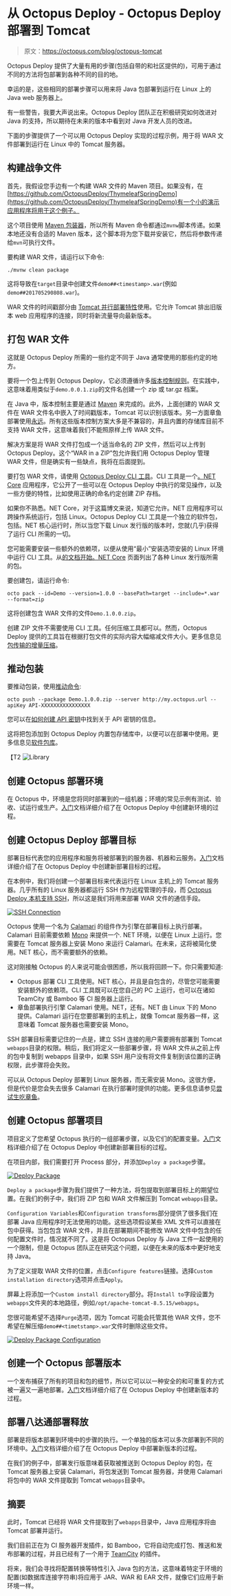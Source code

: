# 从 Octopus Deploy - Octopus Deploy 部署到 Tomcat

> 原文：<https://octopus.com/blog/octopus-tomcat>

Octopus Deploy 提供了大量有用的步骤(包括自带的和社区提供的)，可用于通过不同的方法将包部署到各种不同的目的地。

幸运的是，这些相同的部署步骤可以用来将 Java 包部署到运行在 Linux 上的 Java web 服务器上。

有一些警告，我要大声说出来。Octopus Deploy 团队正在积极研究如何改进对 Java 的支持，所以期待在未来的版本中看到对 Java 开发人员的改进。

下面的步骤提供了一个可以用 Octopus Deploy 实现的过程示例，用于将 WAR 文件部署到运行在 Linux 中的 Tomcat 服务器。

## 构建战争文件

首先，我假设您手边有一个构建 WAR 文件的 Maven 项目。如果没有，在[https://github.com/OctopusDeploy/ThymeleafSpringDemo](https://github.com/OctopusDeploy/ThymeleafSpringDemo)有一个小的演示应用程序将用于这个例子。

这个项目使用 [Maven 包装器](https://github.com/takari/maven-wrapper)，所以所有 Maven 命令都通过`mvnw`脚本传递。如果本地还没有合适的 Maven 版本，这个脚本将为您下载并安装它，然后将参数传递给`mvn`可执行文件。

要构建 WAR 文件，请运行以下命令:

```
./mvnw clean package 
```

这将导致在`target`目录中创建文件`demo##<timestamp>.war`(例如`demo##201705290808.war`)。

WAR 文件的时间戳部分由 [Tomcat 并行部署特性](https://tomcat.apache.org/tomcat-8.0-doc/config/context.html#Parallel_deployment)使用。它允许 Tomcat 排出旧版本 web 应用程序的连接，同时将新流量导向最新版本。

## 打包 WAR 文件

这就是 Octopus Deploy 所需的一些约定不同于 Java 通常使用的那些约定的地方。

要将一个包上传到 Octopus Deploy，它必须遵循许多[版本控制规则](https://octopus.com/docs/packaging-applications/versioning-in-octopus-deploy)。在实践中，这意味着用类似于`demo.0.0.1.zip`的文件名创建一个 zip 或 tar.gz 档案。

在 Java 中，版本控制主要是通过 [Maven](https://docs.oracle.com/middleware/1212/core/MAVEN/maven_version.htm#MAVEN8855) 来完成的。此外，上面创建的 WAR 文件在 WAR 文件名中嵌入了时间戳版本，Tomcat 可以识别该版本。另一方面章鱼部署使用[永远](http://semver.org/)。所有这些版本控制方案大多是不兼容的，并且内置的存储库目前不支持 WAR 文件，这意味着我们不能照原样上传 WAR 文件。

解决方案是将 WAR 文件打包成一个适当命名的 ZIP 文件，然后可以上传到 Octopus Deploy。这个“WAR in a ZIP”包允许我们用 Octopus Deploy 管理 WAR 文件，但是确实有一些缺点，我将在后面提到。

要打包 WAR 文件，请使用 [Octopus Deploy CLI 工具](https://octopus.com/docs/octopus-rest-api/octopus-cli)。CLI 工具是一个[。NET Core](https://github.com/dotnet/core) 应用程序，它公开了一些可以在 Octopus Deploy 中执行的常见操作，以及一些方便的特性，比如使用正确的命名约定创建 ZIP 存档。

如果你不熟悉。NET Core，对于这篇博文来说，知道它允许。NET 应用程序可以跨操作系统运行，包括 Linux。Octopus Deploy CLI 工具是一个独立的软件包，包括。NET 核心运行时，所以当您下载 Linux 发行版的版本时，您就(几乎)获得了运行 CLI 所需的一切。

您可能需要安装一些额外的依赖项，以便从使用“最小”安装选项安装的 Linux 环境中运行 CLI 工具。从[的文档开始。NET Core](https://www.microsoft.com/net/core#linuxcentos) 页面列出了各种 Linux 发行版所需的包。

要创建包，请运行命令:

```
octo pack --id=Demo --version=1.0.0 --basePath=target --include=*.war --format=zip 
```

这将创建包含 WAR 文件的文件`Demo.1.0.0.zip`。

创建 ZIP 文件不需要使用 CLI 工具。任何压缩工具都可以。然而，Octopus Deploy 提供的工具旨在根据打包文件的实际内容大幅缩减文件大小。更多信息见[包传输的增量压缩](https://octopus.com/docs/deployments/packages/delta-compression-for-package-transfers#OptimizingDeltaCompression)。

## 推动包装

要推动包装，使用[推动命令](https://octopus.com/docs/octopus-rest-api/octopus-cli/push):

```
octo push --package Demo.1.0.0.zip --server http://my.octopus.url --apiKey API-XXXXXXXXXXXXXXXX 
```

您可以在[如何创建 API 密钥](https://octopus.com/docs/how-to/how-to-create-an-api-key)中找到关于 API 密钥的信息。

这将把包添加到 Octopus Deploy 内置包存储库中，以便可以在部署中使用。更多信息见[软件包库](https://octopus.com/docs/packaging-applications/package-repositories)。

【T2 ![Library](img/a3329fe92d0fb588cbdd57c5126af439.png)

## 创建 Octopus 部署环境

在 Octopus 中，环境是您将同时部署到的一组机器；环境的常见示例有测试、验收、试运行或生产。[入门](https://octopus.com/docs/getting-started#Gettingstarted-Createenvironments)文档详细介绍了在 Octopus Deploy 中创建新环境的过程。

## 创建 Octopus Deploy 部署目标

部署目标代表您的应用程序和服务将被部署到的服务器、机器和云服务。[入门](https://octopus.com/docs/getting-started#Gettingstarted-Adddeploymenttargets)文档详细介绍了在 Octopus Deploy 中创建新部署目标的过程。

在本例中，我们将创建一个部署目标来代表运行在 Linux 主机上的 Tomcat 服务器。几乎所有的 Linux 服务器都运行 SSH 作为远程管理的手段，而 [Octopus Deploy 本机支持 SSH](https://octopus.com/docs/deployment-targets/ssh-targets)，所以这是我们将用来部署 WAR 文件的通信手段。

[![SSH Connection](img/7214a3a73a6191d91dee384f81941aef.png)](#)

Octopus 使用一个名为 [Calamari](https://octopus.com/docs/octopus-rest-api/calamari) 的组件作为引擎在部署目标上执行部署。Calamari 目前需要依赖 [Mono](http://www.mono-project.com/) 来提供一个. NET 环境，以便在 Linux 上运行。您需要在 Tomcat 服务器上安装 Mono 来运行 Calamari。在未来，这将被简化使用。NET 核心，而不需要额外的依赖。

这对刚接触 Octopus 的人来说可能会很困惑，所以我将回顾一下。你只需要知道:

*   Octopus 部署 CLI 工具使用。NET 核心，并且是自包含的，尽管您可能需要安装额外的依赖项。CLI 工具既可以在您自己的 PC 上运行，也可以在诸如 TeamCity 或 Bamboo 等 CI 服务器上运行。
*   章鱼部署执行引擎 Calamari 使用。NET，还有。NET 由 Linux 下的 Mono 提供。Calamari 运行在您要部署到的主机上，就像 Tomcat 服务器一样，这意味着 Tomcat 服务器也需要安装 Mono。

SSH 部署目标需要记住的一点是，建立 SSH 连接的用户需要拥有部署到 Tomcat `webapps`目录的权限。稍后，我们将定义一些部署步骤，将 WAR 文件从之前上传的包中复制到 webapps 目录中，如果 SSH 用户没有将文件复制到该位置的正确权限，此步骤将会失败。

可以从 Octopus Deploy 部署到 Linux 服务器，而无需安装 Mono。这很方便，但是代价是您会失去很多 Calamari 在执行部署时提供的功能。更多信息请参见[尝试生吃章鱼](https://octopus.com/blog/trying-raw-octopus)。

## 创建 Octopus 部署项目

项目定义了您希望 Octopus 执行的一组部署步骤，以及它们的配置变量。[入门](https://octopus.com/docs/getting-started#Gettingstarted-Createaproject)文档详细介绍了在 Octopus Deploy 中创建新部署目标的过程。

在项目内部，我们需要打开 Process 部分，并添加`Deploy a package`步骤。

[![Deploy Package](img/65e5bffa8f7695a0b5dff317db34de05.png)](#)

`Deploy a package`步骤为我们提供了一种方法，将包提取到部署目标上的期望位置。在我们的例子中，我们将 ZIP 包和 WAR 文件解压到 Tomcat `webapps`目录。

`Configuration Variables`和`Configuration transforms`部分提供了很多我们在部署 Java 应用程序时无法使用的功能。这些选项假设某些 XML 文件可以直接在包中获得。当包包含 WAR 文件，并且在部署期间不能修改 WAR 文件中包含的任何配置文件时，情况就不同了。这是将 Octopus Deploy 与 Java 工件一起使用的一个限制，但是 Octopus 团队正在研究这个问题，以便在未来的版本中更好地支持 Java。

为了定义提取 WAR 文件的位置，点击`Configure features`链接。选择`Custom installation directory`选项并点击`Apply`。

屏幕上将添加一个`Custom install directory`部分。将`Install to`字段设置为`webapps`文件夹的本地路径，例如`/opt/apache-tomcat-8.5.15/webapps`。

您很可能希望不选择`Purge`选项，因为 Tomcat 可能会托管其他 WAR 文件，您不希望在解压缩`demo##<timetstamp>.war`文件时删除这些文件。

[![Deploy Package Configuration](img/e6a690ed2eefbe058e64fe76f83f27ff.png)](#)

## 创建一个 Octopus 部署版本

一个发布捕获了所有的项目和包的细节，所以它可以以一种安全的和可重复的方式被一遍又一遍地部署。[入门](https://octopus.com/docs/getting-started#Gettingstarted-Createareleaseanddeployit)文档详细介绍了在 Octopus Deploy 中创建新版本的过程。

## 部署八达通部署释放

部署是将版本部署到环境中的步骤的执行。一个单独的版本可以多次部署到不同的环境中。[入门](https://octopus.com/docs/getting-started#deploy-a-release)文档详细介绍了在 Octopus Deploy 中部署新版本的过程。

在我们的例子中，部署发行版意味着获取被推送到 Octopus Deploy 的包，在 Tomcat 服务器上安装 Calamari，将包发送到 Tomcat 服务器，并使用 Calamari 将包中的 WAR 文件提取到 Tomcat `webapps`目录中。

## 摘要

此时，Tomcat 已经将 WAR 文件提取到了`webapps`目录中，Java 应用程序将由 Tomcat 部署并运行。

我们目前正在为 CI 服务器开发插件，如 Bamboo，它将自动完成打包、推送和发布部署的过程，并且已经有了一个用于 [TeamCity](https://octopus.com/docs/packaging-applications/build-servers/teamcity) 的插件。

将来，我们会寻找将配置转换等特性引入 Java 包的方法，这意味着特定于环境的配置(如数据库连接字符串)将应用于 JAR、WAR 和 EAR 文件，就像它们应用于新环境一样。